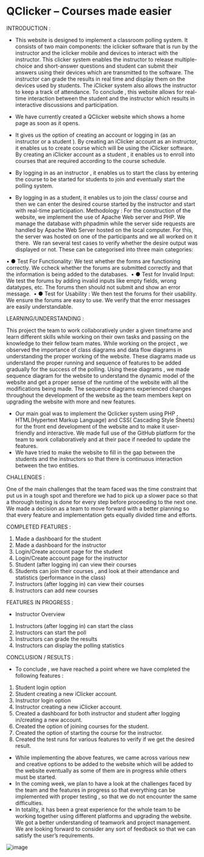 # QClicker – Courses made easier


INTRODUCTION :

-	This website is designed to implement a classroom polling system. It consists of two main components: the iclicker software that is run by the instructor and the iclicker mobile and devices to interact with the instructor. This clicker system enables the instructor to release multiple-choice and short-answer questions and student can submit their answers using their devices which are transmitted to the software. The instructor can grade the results in real time and display them on the devices used by students. The iClicker system also allows the instructor to keep a track of attendance.
To conclude , this website allows for real-time interaction between the student and the instructor which results in interactive discussions and participation.


-	We have currently created a QClicker website which shows a home page as soon as it opens. 
-	It gives us the option of creating an account or logging in (as an instructor or a student ). By creating an iClicker account as an instructor, it enables us to create course which will be using the iClicker software. By creating an iClicker account as a student , it enables us to enroll into courses that are required according to the course schedule. 
-	By logging in as an instructor , it enables us to start the class by entering the course to be started for students to join and eventually start the polling system.
-	By logging in as a student,  it enables us to join the class/ course and then we can enter the desired course started by the instructor and start with real-time participation.
Methodology :
For the construction of the website, we implement the use of Apache Web server and PHP. We manage the database with phpadmin while the server side requests are handled by Apache Web Server hosted on the local computer. For this, the server was hosted on one of the participants and we all worked on it there.  We ran several test cases to verify whether the desire output was displayed or not. These can be categorised into three main categories:


•	●   Test For Functionality:  We test whether the forms are functioning   correctly. We ccheck whether the forums are submitted correctly and that the information is being added to the databases. 
•	●	 Test for Invalid Input: We test the forums by adding invalid inputs like empty fields, wrong datatypes, etc. The forums then should not submit and show an error message. 
•	●	Test for Usability :  We then test the forums for their usability.  We ensure the forums are easy to use. We verify that the error messages are easily understandable.













LEARNING/UNDERSTANDING :

This project the team to work collaboratively under a given timeframe and learn different skills while working on their own tasks and passing on the knowledge to their fellow team mates. While working on the project , we observed the importance of class diagrams and data flow diagrams in understanding the proper working of the website. These diagrams made us understand the proper running and sequence of features to be added gradually for the success of the polling. Using these diagrams , we made sequence diagram for the website to understand the dynamic model of the website and get a proper sense of the runtime of the website with all the modifications being made. The sequence diagrams experienced changes throughout the development of the website as the team members kept on upgrading the website with more and new features.


-	Our main goal was to implement the Qclicker system using PHP , HTML(Hypertext Markup Language) and CSS( Cascading Style Sheets) for the front end development of the website and to make it user-friendly and interactive. We made full use of the GitHub platform for the team to work collaboratively and at their pace if needed to update the features.
-	We have tried to make the website to fill in the gap between the students and the instructors so that there is continuous interaction between the two entities. 






CHALLENGES :

One of the main challenges that the team faced was the time constraint that put us in a tough spot and therefore we had to pick up a slower pace so that a thorough testing is done for every step before proceeding to the next one. We made a decision as a team to move forward with a better planning so that every feature and implementation gets equally divided time and efforts.





COMPLETED FEATURES :
1.	Made a dashboard for the student 
2.	Made a dashboard for the instructor
3.	Login/Create account page for the student 
4.	Login/Create account page for the instructor
5.	Student (after logging in) can view their courses
6.	Students can join their courses , and look at their attendance and statistics (performance in the class)
7.	Instructors (after logging in) can view their courses
8.	Instructors can add new courses





FEATURES IN PROGRESS :
-	Instructor Overview 
1.	Instructors (after logging in) can start the class
2.	Instructors can start the poll
3.	Instructors can grade the results
4.	 Instructors can display the polling statistics 



CONCLUSION / RESULTS :

-	To conclude , we have reached a point where we have completed the following features :
1.	Student login option 
2.	Student creating a new iClicker account.
3.	Instructor login option
4.	Instructor creating a new iClicker account.
5.	Created a dashboard for both instructor and student after logging in/creating a new account.
6.	Created the option of joining courses for the student.
7.	Created the option of starting the course for the instructor.
8.	Created the test runs for various features to verify if we get the desired result.
-	While implementing the above features, we came across various new and creative options to be added to the website which will be added to the website eventually as some of them are in progress while others must be started.
-	In the coming week,  we plan to have a look at the challenges faced by the team and the features in progress so that everything can be implemented with proper testing , so that we do not encounter the same difficulties.
-	In totality, it has been a great experience for the whole team to be working together using different platforms and upgrading the website. We got a better understanding of teamwork and project management. We are looking forward to consider any sort of feedback so that we can satisfy the user’s requirements.





![image]()

